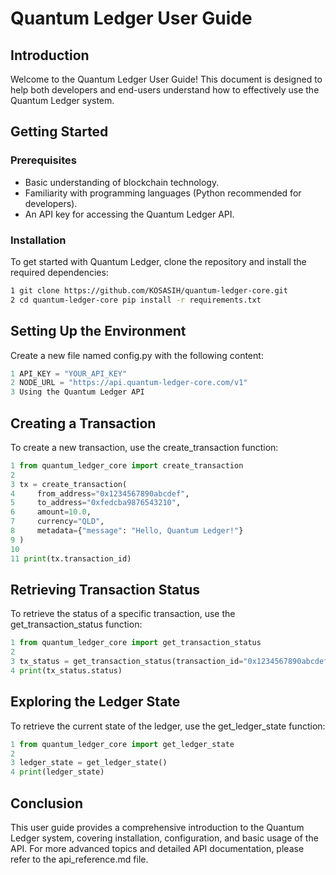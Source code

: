 # Quantum Ledger User Guide

## Introduction
Welcome to the Quantum Ledger User Guide! This document is designed to help both developers and end-users understand how to effectively use the Quantum Ledger system.

## Getting Started

### Prerequisites
- Basic understanding of blockchain technology.
- Familiarity with programming languages (Python recommended for developers).
- An API key for accessing the Quantum Ledger API.

### Installation
To get started with Quantum Ledger, clone the repository and install the required dependencies:

```bash
1 git clone https://github.com/KOSASIH/quantum-ledger-core.git
2 cd quantum-ledger-core pip install -r requirements.txt
```

## Setting Up the Environment
Create a new file named config.py with the following content:

```python
1 API_KEY = "YOUR_API_KEY"
2 NODE_URL = "https://api.quantum-ledger-core.com/v1"
3 Using the Quantum Ledger API
```

## Creating a Transaction
To create a new transaction, use the create_transaction function:

```python
1 from quantum_ledger_core import create_transaction
2 
3 tx = create_transaction(
4     from_address="0x1234567890abcdef",
5     to_address="0xfedcba9876543210",
6     amount=10.0,
7     currency="QLD",
8     metadata={"message": "Hello, Quantum Ledger!"}
9 )
10 
11 print(tx.transaction_id)
```

## Retrieving Transaction Status
To retrieve the status of a specific transaction, use the get_transaction_status function:

```python
1 from quantum_ledger_core import get_transaction_status
2 
3 tx_status = get_transaction_status(transaction_id="0x1234567890abcdef")
4 print(tx_status.status)
```

## Exploring the Ledger State
To retrieve the current state of the ledger, use the get_ledger_state function:

```python
1 from quantum_ledger_core import get_ledger_state
2 
3 ledger_state = get_ledger_state()
4 print(ledger_state)
```

## Conclusion

This user guide provides a comprehensive introduction to the Quantum Ledger system, covering installation, configuration, and basic usage of the API. For more advanced topics and detailed API documentation, please refer to the api_reference.md file.
